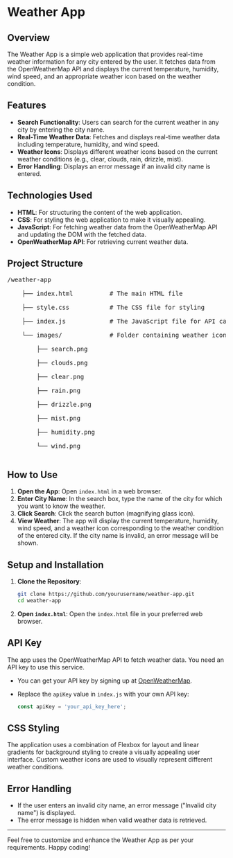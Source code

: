 # Weather App

## Overview

The Weather App is a simple web application that provides real-time weather information for any city entered by the user. It fetches data from the OpenWeatherMap API and displays the current temperature, humidity, wind speed, and an appropriate weather icon based on the weather condition.

## Features

- **Search Functionality**: Users can search for the current weather in any city by entering the city name.
- **Real-Time Weather Data**: Fetches and displays real-time weather data including temperature, humidity, and wind speed.
- **Weather Icons**: Displays different weather icons based on the current weather conditions (e.g., clear, clouds, rain, drizzle, mist).
- **Error Handling**: Displays an error message if an invalid city name is entered.

## Technologies Used

- **HTML**: For structuring the content of the web application.
- **CSS**: For styling the web application to make it visually appealing.
- **JavaScript**: For fetching weather data from the OpenWeatherMap API and updating the DOM with the fetched data.
- **OpenWeatherMap API**: For retrieving current weather data.

## Project Structure

<pre>
/weather-app<br>
    ├── index.html          # The main HTML file<br>
    ├── style.css           # The CSS file for styling<br>
    ├── index.js            # The JavaScript file for API calls and DOM manipulation<br>
    └── images/             # Folder containing weather icons and search icon<br>
        ├── search.png<br>
        ├── clouds.png<br>
        ├── clear.png<br>
        ├── rain.png<br>
        ├── drizzle.png<br>
        ├── mist.png<br>
        ├── humidity.png<br>
        └── wind.png<br>
</pre>



## How to Use

1. **Open the App**: Open `index.html` in a web browser.
2. **Enter City Name**: In the search box, type the name of the city for which you want to know the weather.
3. **Click Search**: Click the search button (magnifying glass icon).
4. **View Weather**: The app will display the current temperature, humidity, wind speed, and a weather icon corresponding to the weather condition of the entered city. If the city name is invalid, an error message will be shown.

## Setup and Installation

1. **Clone the Repository**:
    ```bash
    git clone https://github.com/yourusername/weather-app.git
    cd weather-app
    ```

2. **Open `index.html`**: Open the `index.html` file in your preferred web browser.

## API Key

The app uses the OpenWeatherMap API to fetch weather data. You need an API key to use this service.

- You can get your API key by signing up at [OpenWeatherMap](https://home.openweathermap.org/users/sign_up).

- Replace the `apiKey` value in `index.js` with your own API key:
    ```javascript
    const apiKey = 'your_api_key_here';
    ```

## CSS Styling

The application uses a combination of Flexbox for layout and linear gradients for background styling to create a visually appealing user interface. Custom weather icons are used to visually represent different weather conditions.

## Error Handling

- If the user enters an invalid city name, an error message ("Invalid city name") is displayed.
- The error message is hidden when valid weather data is retrieved.



---

Feel free to customize and enhance the Weather App as per your requirements. Happy coding!

